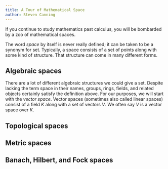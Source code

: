 ```yaml
---
title: A Tour of Mathematical Space
author: Steven Canning
---
```


If you continue to study mathematics past calculus, you will be bombarded by a zoo of mathematical spaces.

The word *space* by itself is never really defined; it can be taken to be a synonym for set.
Typically, a space consists of a set of points along with some kind of structure.
That structure can come in many different forms.

## Algebraic spaces

There are a lot of different algebraic structures we could give a set.
Despite lacking the term space in their names, groups, rings, fields, and related objects certainly satisfy the definition above.
For our purposes, we will start with the *vector space*.
Vector spaces (sometimes also called linear spaces) consist of a field $K$ along with a set of vectors $V$.
We often say $V$ is a vector space over $K$.

## Topological spaces

## Metric spaces

## Banach, Hilbert, and Fock spaces
